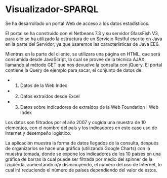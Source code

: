 Visualizador-SPARQL
===================

Se ha desarrollado un portal Web de acceso a los datos estadísticos. 

El portal se ha construido con el Netbeans 7.3 y su servidor GlassFish V3, para ello se ha utilizado la estructura de un Servicio Restful escrito en Java en la parte del Servidor, ya que usaremos las características de Java EE6. 

Mientras en la parte del cliente, se utilizara una página en HTML, que será consumida desde JavaScript, la cual se provee de la técnica AJAX, llamando al método GET que nos devuelve la consulta con jQuery. El portal contiene la Query de ejemplo para sacar, el conjunto de datos de: 
- 1. Datos de la Web Index 
- 2. Datos extraídos desde Excel 
- 3. Datos sobre indicadores de extraídos de la Web Foundation | Web Index 

Los datos son filtrados por el año 2007 y cogida una muestra de 10 elementos, con el nombre del país y los indicadores en este caso uso de Internet y desempeño logístico.

La aplicación muestra la forma de datos llegados de la consulta, después de organizarlos se hace una gráfica (utilizando Google Charts) con la muestra tomada, donde se expone los indicadores de los 10 países en una gráfica de barras la cual puede ser filtrada por medio del spinner de la izquierda, aumentando o/y disminuyendo, el número del uso de Internet, lo cual irá reduciendo el número de países dependiendo del valor de estos.

